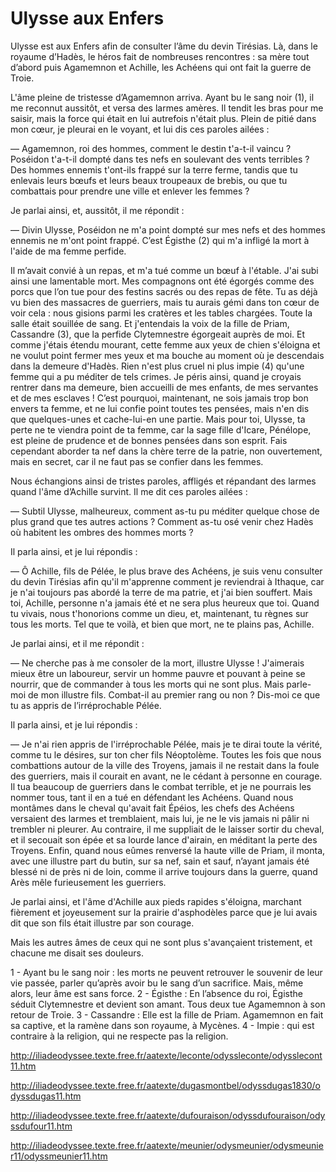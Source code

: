 # Ulysse aux Enfers

Ulysse est aux Enfers afin de consulter l’âme du devin Tirésias. Là, dans le royaume d’Hadès, le héros fait de nombreuses rencontres : sa mère tout d’abord puis Agamemnon et Achille, les Achéens qui ont fait la guerre de Troie.


L'âme pleine de tristesse d’Agamemnon arriva. Ayant bu le sang noir (1), il me reconnut aussitôt, et versa des larmes amères. Il tendit les bras pour me saisir, mais la force qui était en lui autrefois n'était plus. Plein de pitié dans mon cœur, je pleurai en le voyant, et lui dis ces paroles ailées :

— Agamemnon, roi des hommes, comment le destin t'a-t-il vaincu ? Poséidon t'a-t-il dompté dans tes nefs en soulevant des vents terribles ? Des hommes ennemis t'ont-ils frappé sur la terre ferme, tandis que tu enlevais leurs bœufs et leurs beaux troupeaux de brebis, ou que tu combattais pour prendre une ville et enlever les femmes ?  

Je parlai ainsi, et, aussitôt, il me répondit :  

— Divin Ulysse, Poséidon ne m'a point dompté sur mes nefs et des hommes ennemis ne m'ont point frappé. C’est Égisthe (2) qui m'a infligé la mort à l'aide de ma femme perfide.

Il m’avait convié à un repas, et m'a tué comme un bœuf à l'étable. J'ai subi ainsi une lamentable mort. Mes compagnons ont été égorgés comme des porcs que l’on tue pour des festins sacrés ou des repas de fête. Tu as déjà vu bien des massacres de guerriers, mais tu aurais gémi dans ton cœur de voir cela : nous gisions parmi les cratères et les tables chargées. Toute la salle était souillée de sang. Et j'entendais la voix de la fille de Priam, Cassandre (3), que la perfide Clytemnestre égorgeait auprès de moi. Et comme j'étais étendu mourant, cette femme aux yeux de chien s'éloigna et ne voulut point fermer mes yeux et ma bouche au moment où je descendais dans la demeure d'Hadès. Rien n'est plus cruel ni plus impie (4) qu'une femme qui a pu méditer de tels crimes. Je péris ainsi, quand je croyais rentrer dans ma demeure, bien accueilli de mes enfants, de mes servantes et de mes esclaves !
C’est pourquoi, maintenant, ne sois jamais trop bon envers ta femme, et ne lui confie point toutes tes pensées, mais n'en dis que quelques-unes et cache-lui-en une partie. Mais pour toi, Ulysse, ta perte ne te viendra point de ta femme, car la sage fille d'Icare, Pénélope, est pleine de prudence et de bonnes pensées dans son esprit.
Fais cependant aborder ta nef dans la chère terre de la patrie, non ouvertement, mais en secret, car il ne faut pas se confier dans les femmes.

Nous échangions ainsi de tristes paroles, affligés et répandant des larmes quand l'âme d’Achille survint. Il me dit ces paroles ailées :  

— Subtil Ulysse, malheureux, comment as-tu pu méditer quelque chose de plus grand que tes autres actions ? Comment as-tu osé venir chez Hadès où habitent les ombres des hommes morts ?

Il parla ainsi, et je lui répondis :

— Ô Achille, fils de Pélée, le plus brave des Achéens, je suis venu consulter du devin Tirésias afin qu'il m'apprenne comment je reviendrai à Ithaque, car je n'ai toujours pas abordé la terre de ma patrie, et j'ai bien souffert. Mais toi, Achille, personne n'a jamais été et ne sera plus heureux que toi. Quand tu vivais, nous t'honorions comme un dieu, et, maintenant, tu règnes sur tous les morts. Tel que te voilà, et bien que mort, ne te plains pas, Achille.

Je parlai ainsi, et il me répondit :

— Ne cherche pas à me consoler de la mort, illustre Ulysse ! J'aimerais mieux être un laboureur, servir un homme pauvre et pouvant à peine se nourrir, que de commander à tous les morts qui ne sont plus. Mais parle-moi de mon illustre fils. Combat-il au premier rang ou non ? Dis-moi ce que tu as appris de l’irréprochable Pélée.

Il parla ainsi, et je lui répondis :  

— Je n'ai rien appris de l'irréprochable Pélée, mais je te dirai toute la vérité, comme tu le désires, sur ton cher fils Néoptolème. Toutes les fois que nous combattions autour de la ville des Troyens, jamais il ne restait dans la foule des guerriers, mais il courait en avant, ne le cédant à personne en courage. Il tua beaucoup de guerriers dans le combat terrible, et je ne pourrais les nommer tous, tant il en a tué en défendant les Achéens. Quand nous montâmes dans le cheval qu'avait fait Épéios, les chefs des Achéens versaient des larmes et tremblaient, mais lui, je ne le vis jamais ni pâlir ni trembler ni pleurer. Au contraire, il me suppliait de le laisser sortir du cheval, et il secouait son épée et sa lourde lance d'airain, en méditant la perte des Troyens. Enfin, quand nous eûmes renversé la haute ville de Priam, il monta, avec une illustre part du butin, sur sa nef, sain et sauf, n’ayant jamais été blessé ni de près ni de loin, comme il arrive toujours dans la guerre, quand Arès mêle furieusement les guerriers.

Je parlai ainsi, et l'âme d'Achille aux pieds rapides s'éloigna, marchant fièrement et joyeusement sur la prairie d'asphodèles parce que je lui avais dit que son fils était illustre par son courage.

Mais les autres âmes de ceux qui ne sont plus s'avançaient tristement, et chacune me disait ses douleurs.

1 - Ayant bu le sang noir : les morts ne peuvent retrouver le souvenir de leur vie passée, parler qu’après avoir bu le sang d’un sacrifice. Mais, même alors, leur âme est sans force.
2 - Égisthe : En l’absence du roi, Égisthe séduit Clytemnestre et devient son amant. Tous deux tue Agamemnon à son retour de Troie.
3 - Cassandre : Elle est la fille de Priam. Agamemnon en fait sa captive, et la ramène dans son royaume, à Mycènes.
4 - Impie : qui est contraire à la religion, qui ne respecte pas la religion.

http://iliadeodyssee.texte.free.fr/aatexte/leconte/odyssleconte/odysslecont11.htm

http://iliadeodyssee.texte.free.fr/aatexte/dugasmontbel/odyssdugas1830/odyssdugas11.htm

http://iliadeodyssee.texte.free.fr/aatexte/dufouraison/odyssdufouraison/odyssdufour11.htm

http://iliadeodyssee.texte.free.fr/aatexte/meunier/odysmeunier/odysmeunier11/odyssmeunier11.htm
